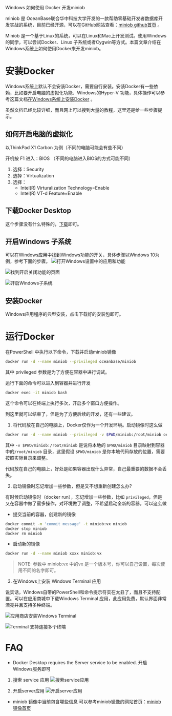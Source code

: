 Windows 如何使用 Docker 开发miniob

miniob 是
OceanBase联合华中科技大学开发的一款帮助零基础开发者数据库开发实战的系统，目前已经开源，可以在GitHub网站查看：[miniob github首页](https://github.com/oceanbase/miniob)
。

Miniob 是一个基于Linux的系统，可以在Linux和Mac上开发测试。使用Windows的同学，可以尝试Docker、Linux
子系统或者Cygwin等方式。本篇文章介绍在Windows系统上如何使用Docker来开发miniob。

# 安装Docker

Windows系统上默认不会安装Docker，需要自行安装。安装Docker有一些依赖，比如要开启电脑的虚拟化功能、Windows的Hyper-V
功能，具体操作可以参考这篇文档[在Windows系统上安装Docker](https://docs.microsoft.com/zh-cn/virtualization/windowscontainers/quick-start/set-up-environment?tabs=Windows-10-and-11)
。

虽然文档已经比较详细，而且网上可以搜到大量的教程，这里还是给一些步骤提示。

## 如何开启电脑的虚拟化

以ThinkPad X1 Carbon 为例（不同的电脑可能会有些不同）

开机按 F1 进入：BIOS （不同的电脑进入BIOS的方式可能不同）

1. 选择：Security
2. 选择：Virtualization
3. 选择：
    - Intel(R) Virturalization Technology=Enable
    - Intel(R) VT-d Feature=Enable

## 下载Docker Desktop

这个步骤没有什么特殊的，[下载](https://docs.docker.com/desktop/install/windows-install/)即可。

## 开启Windows 子系统

可以在Windows应用中找到Windows功能的开关，具体步骤以Windows 10为例，参考下面的步骤。
![打开Windows设置中的应用和功能](images/windows-functions.png)

![找到开启关闭功能的页面](images/windows-enable-disable-functions.png)

![开启Windows子系统](images/windows-wsl.png)

## 安装Docker

Windows应用程序的典型安装，点击下载好的安装包即可。

# 运行Docker

在PowerShell 中执行以下命令，下载并启动miniob镜像

```bash
docker run -d --name miniob --privileged oceanbase/miniob
```

其中 privileged 参数是为了方便在容器中进行调试。

运行下面的命令可以进入到容器并进行开发

```bash
docker exec -it miniob bash
```

这个命令可以在终端上执行多次，开启多个窗口方便操作。

到这里就可以结束了，但是为了方便后续的开发，还有一些建议。

1. 将代码放在自己的电脑上，Docker仅作为一个开发环境。启动镜像时这么做

```bash
docker run -d --name miniob --privileged -v $PWD/miniob:/root/miniob oceanbase/miniob
```

其中 `-v $PWD/miniob:/root/miniob` 是说将本地的 `$PWD/miniob` 目录映射到容器中的`/root/miniob`
目录，这里假设  `$PWD/miniob` 是你本地代码存放的位置，需要按照实际目录来调整。

代码放在自己的电脑上，好处是如果容器出现什么异常，自己最重要的数据不会丢失。

2. 启动镜像时忘记增加一些参数，但是又不想重新创建怎么办?

有时候启动镜像时（docker run），忘记增加一些参数，比如 `privileged`，但是又在容器中做了蛮多操作，对环境做了调整，不希望启动全新的容器，可以这么做

- 提交当前的容器，创建新的镜像

```bash
docker commit -m 'commit message' -t miniob:vx miniob
docker stop miniob
docker rm miniob
```

- 启动新的镜像

```bash
docker run -d --name miniob xxxx miniob:vx
```

> NOTE: 参数中 miniob:vx 中的vx 是一个版本号，你可以自己设置，每次使用不同的名字即可。

3. 在Windows上安装 Windows Terminal 应用

说实话，Windows自带的PowerShell和命令提示符实在太丑了，而且不支持配置。可以在应用商城中下载Windows Terminal
应用，此应用免费，默认界面非常漂亮并且支持多种终端。

![应用商店安装Windows Terminal](images/windows-terminal.png)

![Terminal 支持连接多个终端](images/windows-terminal-mutli-shell.png)

# FAQ

- Docker Desktop requires the Server service to be enabled.
  开启Windows服务即可

1. 搜索 service 应用
   ![搜索service应用](images/windows-search-service.png)

2. 开启server应用
   ![开启server应用](images/windows-enable-service.png)

- miniob 镜像中当前包含哪些信息
  可以参考miniob镜像的网站首页：[miniob 镜像首页](https://hub.docker.com/r/oceanbase/miniob)

